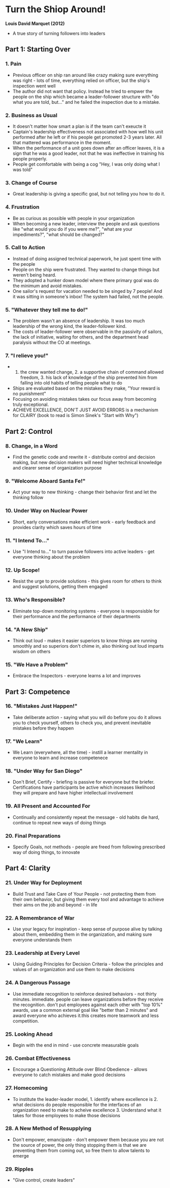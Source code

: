 # Turn the Shiop Around!
**Louis David Marquet (2012)**
- A true story of turning followers into leaders

## Part 1: Starting Over
### 1. Pain
- Previous officer on ship ran around like crazy making sure everything was right - lots of time, everything relied on officer, but the ship's inspection went well
- The author did not want that policy. Instead he tried to empwer the people on the ship which became a leader-follower structure with "do what you are told, but..." and he failed the inspection due to a mistake.
### 2. Business as Usual
- It doesn't matter how smart a plan is if the team can't exeucte it
- Captain's leadership effectiveness not associated with how well his unit performed after he left or if his people get promoted 2-3 years later. All that mattered was performance in the moment.
- When the performance of a unit goes down after an officer leaves, it is a sign that he was a good leader, not that he was ineffective in training his people properly.
- People get comfortable with being a cog "Hey, I was only doing what I was told"
### 3. Change of Course
- Great leadership is giving a specific goal, but not telling you how to do it.
### 4. Frustration
- Be as curious as possible with people in your organization
- When becoming a new leader, interview the people and ask questions like "what would you do if you were me?", "what are your impediments?", "what should be changed?"
### 5. Call to Action
- Instead of doing assigned technical paperwork, he just spent time with the people
- People on the ship were frustrated. They wanted to change things but weren't being heard.
- They adopted a hunker down model where there primary goal was do the minimum and avoid mistakes.
- One sailor's request for vacation needed to be singed by 7 people! And it was sitting in someone's inbox! The system had failed, not the people.
### 5. "Whatever they tell me to do!"
- The problem wasn't an absence of leadership. It was too much leadership of the wrong kind, the leader-follower kind.
- The costs of leader-follower were observable in the passivity of sailors, the lack of initiative, waiting for others, and the department head paralysis without the CO at meetings.
### 7. "I relieve you!"
- 1. the crew wanted change, 2. a supportive chain of command allowed freedom, 3. his lack of knowledge of the ship prevented him from falling into old habits of telling people what to do
- Ships are evaluated based on the mistakes they make, "Your reward is no punishment"
- Focusing on avoiding mistakes takes our focus away from becoming truly exceptional.
- ACHIEVE EXCELLENCE, DON'T JUST AVOID ERRORS is a mechanism for CLAIRY (book to read is Simon Sinek's "Start with Why")
## Part 2: Control
### 8. Change, in a Word
- Find the genetic code and rewrite it - distribute control and decision making, but new decision makers will need higher technical knowledge and clearer sense of organization purpose
### 9. "Welcome Aboard Santa Fe!"
- Act your way to new thinking - change their behavior first and let the thinking follow
### 10. Under Way on Nuclear Power
- Short, early conversations make efficient work - early feedback and provides clarity which saves hours of time
### 11. "I Intend To..."
- Use "I Intend to..." to turn passive followers into active leaders - get everyone thinking about the problem
### 12. Up Scope!
- Resist the urge to provide solutions - this gives room for others to think and suggest solutions, getting them engaged
### 13. Who's Responsible?
- Eliminate top-down monitoring systems - everyone is responsisble for their performance and the performance of their departments
### 14. "A New Ship"
- Think out loud - makes it easier superiors to know things are running smoothly and so superiors don't chime in, also thinking out loud imparts wisdom on others
### 15. "We Have a Problem"
- Embrace the Inspectors - everyone learns a lot and improves
## Part 3: Competence
### 16. "Mistakes Just Happen!"
- Take deliberate action - saying what you will do before you do it allows you to check yourself, others to check you, and prevent inevitable mistakes before they happen
### 17. "We Learn"
- We Learn (everywhere, all the time) - instill a learner mentality in everyone to learn and increase competenece
### 18. "Under Way for San Diego"
- Don't Brief, Certify - briefing is passive for everyone but the briefer. Certifications have participants be active which increases likelihood they will prepare and have higher intellectual involvement
### 19. All Present and Accounted For
- Continually and consistently repeat the message - old habits die hard, continue to repeat new ways of doing things
### 20. Final Preparations
- Specify Goals, not methods - people are freed from following prescribed way of doing things, to innovate
## Part 4: Clarity
### 21. Under Way for Deployment
- Build Trust and Take Care of Your People - not protecting them from their own behavior, but giving them every tool and advantage to achieve their aims on the job and beyond - in life
### 22. A Remembrance of War
- Use your legacy for inspiration - keep sense of purpose alive by talking about them, embedding them in the organization, and making sure everyone understands them
### 23. Leadership at Every Level
- Using Guiding Principles for Decision Criteria - follow the principles and values of an organization and use them to make decisions
### 24. A Dangerous Passage
- Use immediate recognition to reinforce desired behaviors - not thirty minutes. immediate. people can leave organizations before they receive the recognition. don't put employees against each other with "top 10%" awards, use a common external goal like "better than 2 minutes" and award everyone who achieves it.this creates more teamwork and less competition.
### 25. Looking Ahead
- Begin with the end in mind - use concrete measurable goals
### 26. Combat Effectiveness
- Encourage a Questioning Attitude over Blind Obedience - allows everyone to catch mistakes and make good decisions
### 27. Homecoming
- To institute the leader-leader model, 1. identify where excellence is 2. what decisions do people responsible for the interfaces of an organization need to make to acheive excellence 3. Understand what it takes for those employees to make those decisions
### 28. A New Method of Resupplying
- Don't empower, emancipate - don't empower them because you are not the source of power, the only thing stopping them is that we are preventing them from coming out, so free them to allow talents to emerge
### 29. Ripples
- "Give control, create leaders"
